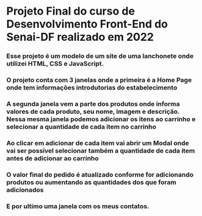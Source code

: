 # Projeto Final do curso de Desenvolvimento Front-End do Senai-DF realizado em 2022
### Esse projeto é um modelo de um site de uma lanchonete onde utilizei HTML, CSS e JavaScript.
### O projeto conta com 3 janelas onde a primeira é a Home Page onde tem informações introdutorias do estabelecimento
### A segunda janela vem a parte dos produtos onde informa valores de cada produto, seu nome, imagem e descrição. Nessa mesma janela podemos adicionar os itens ao carrinho e selecionar a quantidade de cada item no carrinho
### Ao clicar em adicionar de cada item vai abrir um Modal onde vai ser possível selecionar também a quantidade de cada item antes de adicionar ao carrinho
### O valor final do pedido é atualizado conforme for adicionando produtos ou aumentando as quantidades dos que foram adicionados
### E por ultimo uma janela com os meus contatos.
